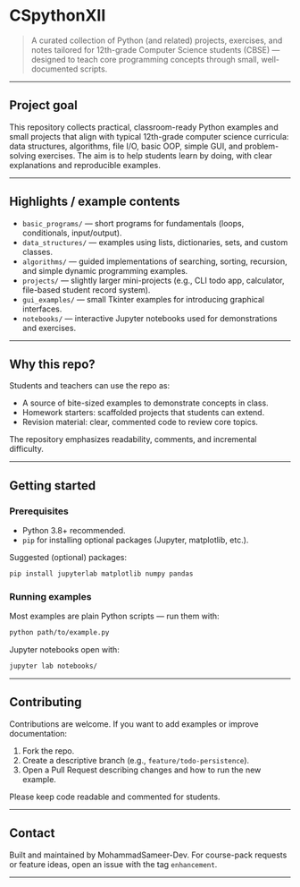 # CSpythonXII

> A curated collection of Python (and related) projects, exercises, and notes tailored for 12th-grade Computer Science students (CBSE) — designed to teach core programming concepts through small, well-documented scripts.

---

## Project goal

This repository collects practical, classroom-ready Python examples and small projects that align with typical 12th-grade computer science curricula: data structures, algorithms, file I/O, basic OOP, simple GUI, and problem-solving exercises. The aim is to help students learn by doing, with clear explanations and reproducible examples.

---

## Highlights / example contents

* `basic_programs/` — short programs for fundamentals (loops, conditionals, input/output).
* `data_structures/` — examples using lists, dictionaries, sets, and custom classes.
* `algorithms/` — guided implementations of searching, sorting, recursion, and simple dynamic programming examples.
* `projects/` — slightly larger mini-projects (e.g., CLI todo app, calculator, file-based student record system).
* `gui_examples/` — small Tkinter examples for introducing graphical interfaces.
* `notebooks/` — interactive Jupyter notebooks used for demonstrations and exercises.

---

## Why this repo?

Students and teachers can use the repo as:

* A source of bite-sized examples to demonstrate concepts in class.
* Homework starters: scaffolded projects that students can extend.
* Revision material: clear, commented code to review core topics.

The repository emphasizes readability, comments, and incremental difficulty.

---

## Getting started

### Prerequisites

* Python 3.8+ recommended.
* `pip` for installing optional packages (Jupyter, matplotlib, etc.).

Suggested (optional) packages:

```bash
pip install jupyterlab matplotlib numpy pandas
```

### Running examples

Most examples are plain Python scripts — run them with:

```bash
python path/to/example.py
```

Jupyter notebooks open with:

```bash
jupyter lab notebooks/
```


---

## Contributing

Contributions are welcome. If you want to add examples or improve documentation:

1. Fork the repo.
2. Create a descriptive branch (e.g., `feature/todo-persistence`).
3. Open a Pull Request describing changes and how to run the new example.

Please keep code readable and commented for students.

---

## Contact

Built and maintained by MohammadSameer-Dev. For course-pack requests or feature ideas, open an issue with the tag `enhancement`.

---
